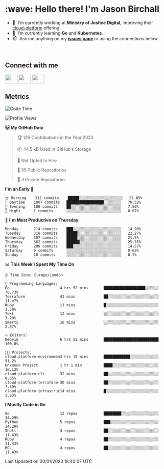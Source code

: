 <h1 align="left" id="jason-title">:wave: Hello there! I'm Jason Birchall</h1>

- :office: &nbsp;I'm currently working at **Ministry of Justice Digital**, improving their [cloud-platform](https://github.com/ministryofjustice/cloud-platform) offering.
- :seedling: &nbsp;I’m currently learning **Go** and **Kubernetes**.
- :mailbox: &nbsp;Ask me anything on my **[issues page]** or using the connections below.


<br>

<h2>Connect with me</h2>
<p>
<a href="https://twitter.com/jsonBirchall" target="blank"><img align="center" src="https://cdn.jsdelivr.net/npm/simple-icons@3.0.1/icons/twitter.svg" alt="" height="30" width="40" /></a>
<a href="https://keybase.io/json0" target="blank"><img align="center" src="https://cdn.jsdelivr.net/npm/simple-icons@3.0.1/icons/keybase.svg" alt="" height="30" width="40" /></a>
<a href="https://www.reddit.com/user/kakorate" target="blank"><img align="center" src="https://cdn.jsdelivr.net/npm/simple-icons@3.0.1/icons/reddit.svg" alt="" height="30" width="40" /></a>
</p>

<h2>Metrics</h2>

<!--START_SECTION:waka-->
![Code Time](http://img.shields.io/badge/Code%20Time-918%20hrs%2013%20mins-blue)

![Profile Views](http://img.shields.io/badge/Profile%20Views-8-blue)

**🐱 My GitHub Data** 

> 🏆 126 Contributions in the Year 2023
 > 
> 📦 44.5 kB Used in GitHub's Storage 
 > 
> 🚫 Not Opted to Hire
 > 
> 📜 55 Public Repositories 
 > 
> 🔑 3 Private Repositories  
 > 
**I'm an Early 🐤** 

```text
🌞 Morning    312 commits    █████░░░░░░░░░░░░░░░░░░░░   21.85% 
🌆 Daytime    1007 commits   █████████████████░░░░░░░░   70.52% 
🌃 Evening    108 commits    ██░░░░░░░░░░░░░░░░░░░░░░░   7.56% 
🌙 Night      1 commits      ░░░░░░░░░░░░░░░░░░░░░░░░░   0.07%

```
📅 **I'm Most Productive on Thursday** 

```text
Monday       214 commits    ███░░░░░░░░░░░░░░░░░░░░░░   14.99% 
Tuesday      318 commits    █████░░░░░░░░░░░░░░░░░░░░   22.27% 
Wednesday    307 commits    █████░░░░░░░░░░░░░░░░░░░░   21.5% 
Thursday     362 commits    ██████░░░░░░░░░░░░░░░░░░░   25.35% 
Friday       208 commits    ███░░░░░░░░░░░░░░░░░░░░░░   14.57% 
Saturday     9 commits      ░░░░░░░░░░░░░░░░░░░░░░░░░   0.63% 
Sunday       10 commits     ░░░░░░░░░░░░░░░░░░░░░░░░░   0.7%

```


📊 **This Week I Spent My Time On** 

```text
⌚︎ Time Zone: Europe/London

💬 Programming Languages: 
Go                       4 hrs 52 mins       ███████████████████░░░░░░   76.73% 
Terraform                43 mins             ██░░░░░░░░░░░░░░░░░░░░░░░   11.47% 
Ruby                     13 mins             █░░░░░░░░░░░░░░░░░░░░░░░░   3.58% 
Text                     12 mins             ░░░░░░░░░░░░░░░░░░░░░░░░░   3.28% 
Smarty                   10 mins             ░░░░░░░░░░░░░░░░░░░░░░░░░   2.87%

🔥 Editors: 
Neovim                   6 hrs 21 mins       █████████████████████████   100.0%

🐱‍💻 Projects: 
cloud-platform-environmen3 hrs 15 mins       ████████████░░░░░░░░░░░░░   51.2% 
Unknown Project          1 hr 1 min          ████░░░░░░░░░░░░░░░░░░░░░   16.12% 
cloud-platform-cli       32 mins             ██░░░░░░░░░░░░░░░░░░░░░░░   8.65% 
cloud-platform-terraform-30 mins             ██░░░░░░░░░░░░░░░░░░░░░░░   7.89% 
cloud-platform-infrastruc14 mins             █░░░░░░░░░░░░░░░░░░░░░░░░   3.83%

```

**I Mostly Code in Go** 

```text
Go                       12 repos            ████████░░░░░░░░░░░░░░░░░   34.29% 
Python                   5 repos             ███░░░░░░░░░░░░░░░░░░░░░░   14.29% 
Shell                    4 repos             ██░░░░░░░░░░░░░░░░░░░░░░░   11.43% 
Ruby                     4 repos             ██░░░░░░░░░░░░░░░░░░░░░░░   11.43% 
HCL                      4 repos             ██░░░░░░░░░░░░░░░░░░░░░░░   11.43%

```



 Last Updated on 30/01/2023 18:40:07 UTC
<!--END_SECTION:waka-->

<!-- links -->

[issues page]: https://github.com/jasonBirchall/jasonBirchall/issues "jasonBirchall/issues"
